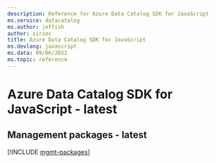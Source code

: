 ```yaml
---
description: Reference for Azure Data Catalog SDK for JavaScript
ms.service: datacatalog
ms.author: jeffish
author: xirzec
title: Azure Data Catalog SDK for JavaScript
ms.devlang: javascript
ms.data: 09/06/2022
ms.topic: reference
---
```

# Azure Data Catalog SDK for JavaScript - latest

## Management packages - latest
[!INCLUDE [mgmt-packages](data-catalog-mgmt-index.md)]